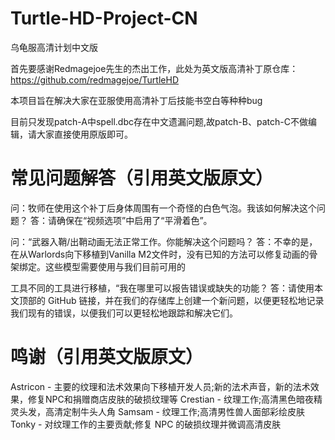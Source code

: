 # Turtle-HD-Project-CN
乌龟服高清计划中文版

首先要感谢Redmagejoe先生的杰出工作，此处为英文版高清补丁原仓库：https://github.com/redmagejoe/TurtleHD

本项目旨在解决大家在亚服使用高清补丁后技能书空白等种种bug

目前只发现patch-A中spell.dbc存在中文遗漏问题,故patch-B、patch-C不做编辑，请大家直接使用原版即可。

# 常见问题解答（引用英文版原文）
问：牧师在使用这个补丁后身体周围有一个奇怪的白色气泡。我该如何解决这个问题？
答：请确保在“视频选项”中启用了“平滑着色”。

问：“武器入鞘/出鞘动画无法正常工作。你能解决这个问题吗？
答：不幸的是，在从Warlords向下移植到Vanilla M2文件时，没有已知的方法可以修复动画的骨架绑定。这些模型需要使用与我们目前可用的

工具不同的工具进行移植，“我在哪里可以报告错误或缺失的功能？
答：请使用本文顶部的 GitHub 链接，并在我们的存储库上创建一个新问题，以便更轻松地记录我们现有的错误，以便我们可以更轻松地跟踪和解决它们。

# 鸣谢（引用英文版原文）

Astricon - 主要的纹理和法术效果向下移植开发人员;新的法术声音，新的法术效果，修复NPC和捐赠商店皮肤的破损纹理等
Crestian - 纹理工作;高清黑色暗夜精灵头发，高清定制牛头人角
Samsam - 纹理工作;高清男性兽人面部彩绘皮肤
Tonky - 对纹理工作的主要贡献;修复 NPC 的破损纹理并微调高清皮肤
